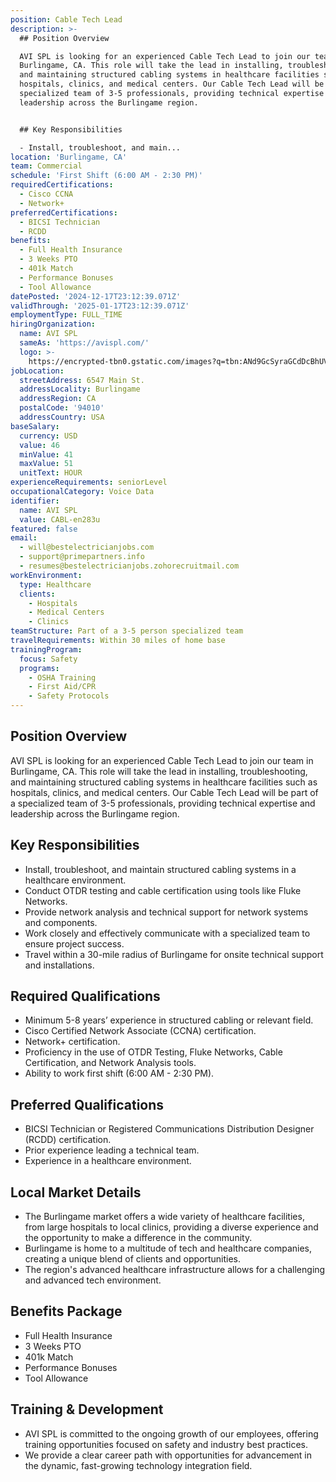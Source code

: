 ```yaml
---
position: Cable Tech Lead
description: >-
  ## Position Overview

  AVI SPL is looking for an experienced Cable Tech Lead to join our team in
  Burlingame, CA. This role will take the lead in installing, troubleshooting,
  and maintaining structured cabling systems in healthcare facilities such as
  hospitals, clinics, and medical centers. Our Cable Tech Lead will be part of a
  specialized team of 3-5 professionals, providing technical expertise and
  leadership across the Burlingame region. 


  ## Key Responsibilities

  - Install, troubleshoot, and main...
location: 'Burlingame, CA'
team: Commercial
schedule: 'First Shift (6:00 AM - 2:30 PM)'
requiredCertifications:
  - Cisco CCNA
  - Network+
preferredCertifications:
  - BICSI Technician
  - RCDD
benefits:
  - Full Health Insurance
  - 3 Weeks PTO
  - 401k Match
  - Performance Bonuses
  - Tool Allowance
datePosted: '2024-12-17T23:12:39.071Z'
validThrough: '2025-01-17T23:12:39.071Z'
employmentType: FULL_TIME
hiringOrganization:
  name: AVI SPL
  sameAs: 'https://avispl.com/'
  logo: >-
    https://encrypted-tbn0.gstatic.com/images?q=tbn:ANd9GcSyraGCdDcBhUVCLjb9MI2McsVysMD7wjYlIQ&s
jobLocation:
  streetAddress: 6547 Main St.
  addressLocality: Burlingame
  addressRegion: CA
  postalCode: '94010'
  addressCountry: USA
baseSalary:
  currency: USD
  value: 46
  minValue: 41
  maxValue: 51
  unitText: HOUR
experienceRequirements: seniorLevel
occupationalCategory: Voice Data
identifier:
  name: AVI SPL
  value: CABL-en283u
featured: false
email:
  - will@bestelectricianjobs.com
  - support@primepartners.info
  - resumes@bestelectricianjobs.zohorecruitmail.com
workEnvironment:
  type: Healthcare
  clients:
    - Hospitals
    - Medical Centers
    - Clinics
teamStructure: Part of a 3-5 person specialized team
travelRequirements: Within 30 miles of home base
trainingProgram:
  focus: Safety
  programs:
    - OSHA Training
    - First Aid/CPR
    - Safety Protocols
---
```




## Position Overview
AVI SPL is looking for an experienced Cable Tech Lead to join our team in Burlingame, CA. This role will take the lead in installing, troubleshooting, and maintaining structured cabling systems in healthcare facilities such as hospitals, clinics, and medical centers. Our Cable Tech Lead will be part of a specialized team of 3-5 professionals, providing technical expertise and leadership across the Burlingame region. 

## Key Responsibilities
- Install, troubleshoot, and maintain structured cabling systems in a healthcare environment.
- Conduct OTDR testing and cable certification using tools like Fluke Networks.
- Provide network analysis and technical support for network systems and components.
- Work closely and effectively communicate with a specialized team to ensure project success.
- Travel within a 30-mile radius of Burlingame for onsite technical support and installations.

## Required Qualifications
- Minimum 5-8 years’ experience in structured cabling or relevant field.
- Cisco Certified Network Associate (CCNA) certification.
- Network+ certification.
- Proficiency in the use of OTDR Testing, Fluke Networks, Cable Certification, and Network Analysis tools.
- Ability to work first shift (6:00 AM - 2:30 PM).

## Preferred Qualifications
- BICSI Technician or Registered Communications Distribution Designer (RCDD) certification.
- Prior experience leading a technical team.
- Experience in a healthcare environment.

## Local Market Details
- The Burlingame market offers a wide variety of healthcare facilities, from large hospitals to local clinics, providing a diverse experience and the opportunity to make a difference in the community.
- Burlingame is home to a multitude of tech and healthcare companies, creating a unique blend of clients and opportunities.
- The region's advanced healthcare infrastructure allows for a challenging and advanced tech environment.

## Benefits Package
- Full Health Insurance
- 3 Weeks PTO
- 401k Match
- Performance Bonuses
- Tool Allowance

## Training & Development
- AVI SPL is committed to the ongoing growth of our employees, offering training opportunities focused on safety and industry best practices.
- We provide a clear career path with opportunities for advancement in the dynamic, fast-growing technology integration field.
